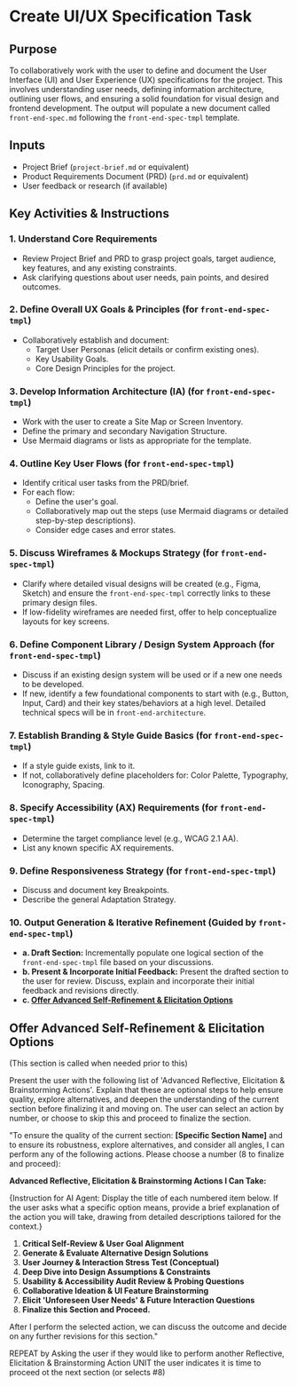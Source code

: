 # Create UI/UX Specification Task

## Purpose

To collaboratively work with the user to define and document the User Interface (UI) and User Experience (UX) specifications for the project. This involves understanding user needs, defining information architecture, outlining user flows, and ensuring a solid foundation for visual design and frontend development. The output will populate a new document called `front-end-spec.md` following the `front-end-spec-tmpl` template.

## Inputs

- Project Brief (`project-brief.md` or equivalent)
- Product Requirements Document (PRD) (`prd.md` or equivalent)
- User feedback or research (if available)

## Key Activities & Instructions

### 1. Understand Core Requirements

- Review Project Brief and PRD to grasp project goals, target audience, key features, and any existing constraints.
- Ask clarifying questions about user needs, pain points, and desired outcomes.

### 2. Define Overall UX Goals & Principles (for `front-end-spec-tmpl`)

- Collaboratively establish and document:
  - Target User Personas (elicit details or confirm existing ones).
  - Key Usability Goals.
  - Core Design Principles for the project.

### 3. Develop Information Architecture (IA) (for `front-end-spec-tmpl`)

- Work with the user to create a Site Map or Screen Inventory.
- Define the primary and secondary Navigation Structure.
- Use Mermaid diagrams or lists as appropriate for the template.

### 4. Outline Key User Flows (for `front-end-spec-tmpl`)

- Identify critical user tasks from the PRD/brief.
- For each flow:
  - Define the user's goal.
  - Collaboratively map out the steps (use Mermaid diagrams or detailed step-by-step descriptions).
  - Consider edge cases and error states.

### 5. Discuss Wireframes & Mockups Strategy (for `front-end-spec-tmpl`)

- Clarify where detailed visual designs will be created (e.g., Figma, Sketch) and ensure the `front-end-spec-tmpl` correctly links to these primary design files.
- If low-fidelity wireframes are needed first, offer to help conceptualize layouts for key screens.

### 6. Define Component Library / Design System Approach (for `front-end-spec-tmpl`)

- Discuss if an existing design system will be used or if a new one needs to be developed.
- If new, identify a few foundational components to start with (e.g., Button, Input, Card) and their key states/behaviors at a high level. Detailed technical specs will be in `front-end-architecture`.

### 7. Establish Branding & Style Guide Basics (for `front-end-spec-tmpl`)

- If a style guide exists, link to it.
- If not, collaboratively define placeholders for: Color Palette, Typography, Iconography, Spacing.

### 8. Specify Accessibility (AX) Requirements (for `front-end-spec-tmpl`)

- Determine the target compliance level (e.g., WCAG 2.1 AA).
- List any known specific AX requirements.

### 9. Define Responsiveness Strategy (for `front-end-spec-tmpl`)

- Discuss and document key Breakpoints.
- Describe the general Adaptation Strategy.

### 10. Output Generation & Iterative Refinement (Guided by `front-end-spec-tmpl`)

- **a. Draft Section:** Incrementally populate one logical section of the `front-end-spec-tmpl` file based on your discussions.
- **b. Present & Incorporate Initial Feedback:** Present the drafted section to the user for review. Discuss, explain and incorporate their initial feedback and revisions directly.
- **c. [Offer Advanced Self-Refinement & Elicitation Options](#offer-advanced-self-refinement--elicitation-options)**

## Offer Advanced Self-Refinement & Elicitation Options

(This section is called when needed prior to this)

Present the user with the following list of 'Advanced Reflective, Elicitation & Brainstorming Actions'. Explain that these are optional steps to help ensure quality, explore alternatives, and deepen the understanding of the current section before finalizing it and moving on. The user can select an action by number, or choose to skip this and proceed to finalize the section.

"To ensure the quality of the current section: **[Specific Section Name]** and to ensure its robustness, explore alternatives, and consider all angles, I can perform any of the following actions. Please choose a number (8 to finalize and proceed):

**Advanced Reflective, Elicitation & Brainstorming Actions I Can Take:**

{Instruction for AI Agent: Display the title of each numbered item below. If the user asks what a specific option means, provide a brief explanation of the action you will take, drawing from detailed descriptions tailored for the context.}

1.  **Critical Self-Review & User Goal Alignment**
2.  **Generate & Evaluate Alternative Design Solutions**
3.  **User Journey & Interaction Stress Test (Conceptual)**
4.  **Deep Dive into Design Assumptions & Constraints**
5.  **Usability & Accessibility Audit Review & Probing Questions**
6.  **Collaborative Ideation & UI Feature Brainstorming**
7.  **Elicit 'Unforeseen User Needs' & Future Interaction Questions**
8.  **Finalize this Section and Proceed.**

After I perform the selected action, we can discuss the outcome and decide on any further revisions for this section."

REPEAT by Asking the user if they would like to perform another Reflective, Elicitation & Brainstorming Action UNIT the user indicates it is time to proceed ot the next section (or selects #8)

